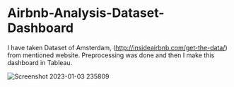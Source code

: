 # Airbnb-Analysis-Dataset-Dashboard
I have taken Dataset of Amsterdam, (http://insideairbnb.com/get-the-data/) from mentioned website. Preprocessing was done and then I make this dashboard in Tableau.

![Screenshot 2023-01-03 235809](https://user-images.githubusercontent.com/84230574/210418909-df2de1e6-67e8-49e3-864f-5b19e17445bc.png)
